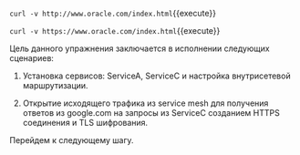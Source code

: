 

`curl -v http://www.oracle.com/index.html`{{execute}}

`curl -v https://www.oracle.com/index.html`{{execute}}



Цель данного упражнения заключается в исполнении следующих сценариев:

1) Установка сервисов: ServiceA, ServiceC и настройка внутрисетевой маршрутизации.

2) Открытие исходящего трафика из service mesh для получения ответов из google.com на запросы из ServiceC созданием HTTPS соединения и TLS шифрования.

Перейдем к следующему шагу.